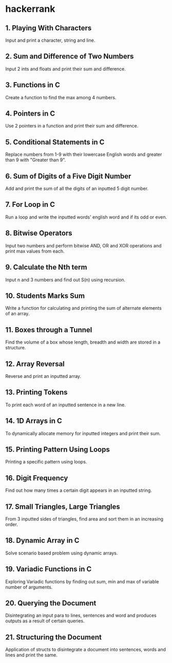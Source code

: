 # hackerrank

## 1. Playing With Characters
Input and print a character, string and line.

## 2. Sum and Difference of Two Numbers
Input 2 ints and floats and print their sum and difference.

## 3. Functions in C
Create a function to find the max among 4 numbers.

## 4. Pointers in C
Use 2 pointers in a function and print their sum and difference. 

## 5. Conditional Statements in C
Replace numbers from 1-9 with their lowercase English words and greater than 9 with "Greater than 9".

## 6. Sum of Digits of a Five Digit Number
Add and print the sum of all the digits of an inputted 5 digit number.

## 7. For Loop in C
Run a loop and write the inputted words' english word and if its odd or even.

## 8. Bitwise Operators
Input two numbers and perform bitwise AND, OR and XOR operations and print max values from each.

## 9. Calculate the Nth term
Input n and 3 numbers and find out S(n) using recursion.

## 10. Students Marks Sum
Write a function for calculating and printing the sum of alternate elements of an array.

## 11. Boxes through a Tunnel
Find the volume of a box whose length, breadth and width are stored in a structure.

## 12. Array Reversal
Reverse and print an inputted array.

## 13. Printing Tokens
To print each word of an inputted sentence in a new line.

## 14. 1D Arrays in C
To dynamically allocate memory for inputted integers and print their sum.

## 15. Printing Pattern Using Loops
Printing a specific pattern using loops.

## 16. Digit Frequency
Find out how many times a certain digit appears in an inputted string.

## 17. Small Triangles, Large Triangles
From 3 inputted sides of triangles, find area and sort them in an increasing order.

## 18. Dynamic Array in C
Solve scenario based problem using dynamic arrays.

## 19. Variadic Functions in C
Exploring Variadic functions by finding out sum, min and max of variable number of arguments.

## 20. Querying the Document
Disintegrating an input para to lines, sentences and word and produces outputs as a result of certain queries.

## 21. Structuring the Document
Application of structs to disintegrate a document into sentences, words and lines and print the same.

